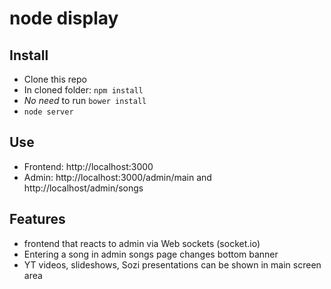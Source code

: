 # node display

## Install

  * Clone this repo
  * In cloned folder: `npm install`
  * *No need* to run `bower install`
  * `node server`

## Use
  * Frontend: http://localhost:3000
  * Admin: http://localhost:3000/admin/main and http://localhost/admin/songs

## Features
* frontend that reacts to admin via Web sockets (socket.io)
* Entering a song in admin songs page changes bottom banner
* YT videos, slideshows, Sozi presentations can be shown in main screen area

